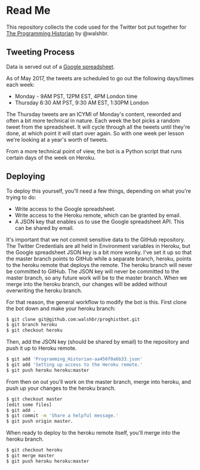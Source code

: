 # Read Me

This repository collects the code used for the Twitter bot put together for [The Programming Historian](programminghistorian.org) by @walshbr. 

## Tweeting Process

Data is served out of a [Google spreadsheet](https://docs.google.com/spreadsheets/d/1o-C-3WwfcEYWipIFb112tkuM-XOI8pVVpA9_sag9Ph8/edit#gid=1625380994).

As of May 2017, the tweets are scheduled to go out the following days/times each week:

* Monday - 9AM PST, 12PM EST, 4PM London time
* Thursday 6:30 AM PST, 9:30 AM EST, 1:30PM London

The Thursday tweets are an ICYMI of Monday's content, reworded and often a bit more technical in nature. Each week the bot picks a random tweet from the spreadsheet. It will cycle through all the tweets until they're done, at which point it will start over again. So with one week per lesson we're looking at a year's worth of tweets. 

From a more technical point of view, the bot is a Python script that runs certain days of the week on Heroku. 

## Deploying
To deploy this yourself, you'll need a few things, depending on what you're trying to do:

* Write access to the Google spreadsheet.
* Write access to the Heroku remote, which can be granted by email.
* A JSON key that enables us to use the Google spreadsheet API. This can be shared by email.

It's important that we not commit sensitive data to the GitHub repository. The Twitter Credentials are all held in Environment variables in Heroku, but the Google spreadsheet JSON key is a bit more wonky. I've set it up so that the master branch points to GitHub while a separate branch, heroku, points to the heroku remote that deploys the remote. The heroku branch will never be committed to GitHub. The JSON key will never be committed to the master branch, so any future work will be to the master branch. When we merge into the heroku branch, our changes will be added without overwriting the heroku branch.  

For that reason, the general workflow to modify the bot is this. First clone the bot down and make your heroku branch:

```bash
$ git clone git@github.com:walshbr/proghistbot.git
$ git branch heroku
$ git checkout heroku
```

Then, add the JSON key (should be shared by email) to the repository and push it up to Heroku remote.

```bash
$ git add 'Programming_Historian-aa456f0a6b33.json'
$ git add 'Setting up access to the Heroku remote.'
$ git push heroku heroku:master
```

From then on out you'll work on the master branch, merge into heroku, and push up your changes to the heroku branch.

```bash
$ git checkout master
[edit some files]
$ git add .
$ git commit -m 'Share a helpful message.'
$ git push origin master.
```

When ready to deploy to the heroku remote itself, you'll merge into the heroku branch.

```bash
$ git checkout heroku
$ git merge master
$ git push heroku heroku:master
```
